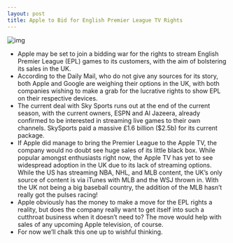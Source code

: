 ```yaml
---
layout: post
title: Apple to Bid for English Premier League TV Rights
---
```

![img](http://media.idownloadblog.com/wp-content/uploads/2012/01/A-TV-camera-at-a-football-007.jpeg)
* Apple may be set to join a bidding war for the rights to stream English Premier League (EPL) games to its customers, with the aim of bolstering its sales in the UK.
* According to the Daily Mail, who do not give any sources for its story, both Apple and Google are weighing their options in the UK, with both companies wishing to make a grab for the lucrative rights to show EPL on their respective devices.
* The current deal with Sky Sports runs out at the end of the current season, with the current owners, ESPN and Al Jazeera, already confirmed to be interested in streaming live games to their own channels. SkySports paid a massive £1.6 billion ($2.5b) for its current package.
* If Apple did manage to bring the Premier League to the Apple TV, the company would no doubt see huge sales of its little black box. While popular amongst enthusiasts right now, the Apple TV has yet to see widespread adoption in the UK due to its lack of streaming options. While the US has streaming NBA, NHL, and MLB content, the UK’s only source of content is via iTunes with MLB and the WSJ thrown in. With the UK not being a big baseball country, the addition of the MLB hasn’t really got the pulses racing!
* Apple obviously has the money to make a move for the EPL rights a reality, but does the company really want to get itself into such a cutthroat business when it doesn’t need to? The move would help with sales of any upcoming Apple television, of course.
* For now we’ll chalk this one up to wishful thinking.

